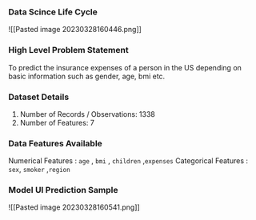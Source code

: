 ### Data Scince Life Cycle
![[Pasted image 20230328160446.png]]

### High Level Problem Statement

To predict the insurance expenses of a person in the US depending on basic information such as gender, age, bmi etc.

### Dataset Details
1. Number of Records / Observations: 1338
2. Number of Features: 7

### Data Features Available
Numerical Features :  `age` , `bmi` , `children` ,`expenses`
Categorical Features : `sex`, `smoker` ,`region` 

### Model UI Prediction Sample
![[Pasted image 20230328160541.png]]
